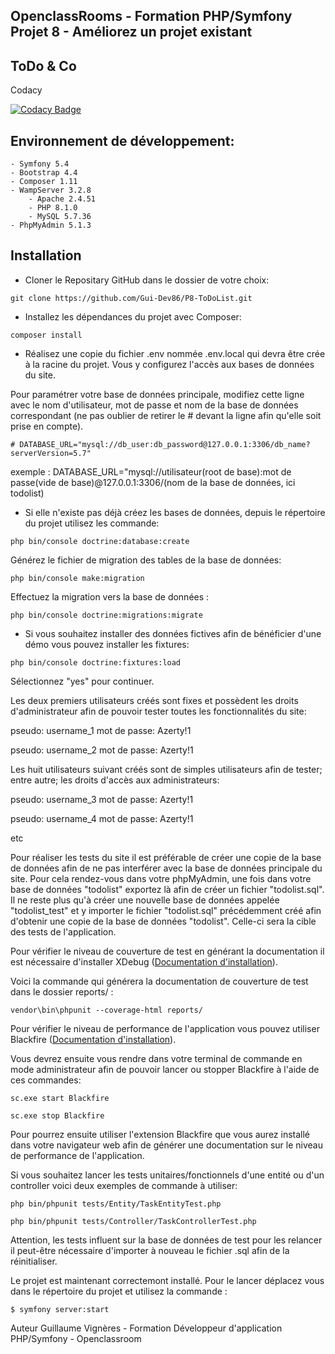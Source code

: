 ## OpenclassRooms - Formation PHP/Symfony Projet 8 - Améliorez un projet existant

## ToDo & Co

Codacy

[![Codacy Badge](https://app.codacy.com/project/badge/Grade/a3855bb5a3fa46f997bc85928f80283c)](https://www.codacy.com/gh/Gui-Dev86/P8-ToDoList/dashboard?utm_source=github.com&amp;utm_medium=referral&amp;utm_content=Gui-Dev86/P8-ToDoList&amp;utm_campaign=Badge_Grade)

## Environnement de développement:
    - Symfony 5.4
    - Bootstrap 4.4
    - Composer 1.11
    - WampServer 3.2.8
        - Apache 2.4.51
        - PHP 8.1.0
        - MySQL 5.7.36
    - PhpMyAdmin 5.1.3

## Installation

- Cloner le Repositary GitHub dans le dossier de votre choix:
```
git clone https://github.com/Gui-Dev86/P8-ToDoList.git
```
- Installez les dépendances du projet avec Composer:
```
composer install
```
- Réalisez une copie du fichier .env nommée .env.local qui devra être crée à la racine du projet. Vous y configurez l'accès aux bases de données du site.

Pour paramétrer votre base de données principale, modifiez cette ligne avec le nom d'utilisateur, mot de passe et nom de la base de données correspondant (ne pas oublier de retirer le # devant la ligne afin qu'elle soit prise en compte).

    # DATABASE_URL="mysql://db_user:db_password@127.0.0.1:3306/db_name?serverVersion=5.7"

exemple : DATABASE_URL="mysql://utilisateur(root de base):mot de passe(vide de base)@127.0.0.1:3306/(nom de la base de données, ici todolist)

- Si elle n'existe pas déjà créez les bases de données, depuis le répertoire du projet utilisez les commande:
```
php bin/console doctrine:database:create
```
Générez le fichier de migration des tables de la base de données:
```
php bin/console make:migration
```
Effectuez la migration vers la base de données :
```
php bin/console doctrine:migrations:migrate
```
- Si vous souhaitez installer des données fictives afin de bénéficier d'une démo vous pouvez installer les fixtures:
```
php bin/console doctrine:fixtures:load
```
Sélectionnez "yes" pour continuer.

Les deux premiers utilisateurs créés sont fixes et possèdent les droits d'administrateur afin de pouvoir tester toutes les fonctionnalités du site:

pseudo: username_1
mot de passe: Azerty!1

pseudo: username_2
mot de passe: Azerty!1

Les huit utilisateurs suivant créés sont de simples utilisateurs afin de tester; entre autre; les droits d'accès aux administrateurs:

pseudo: username_3
mot de passe: Azerty!1

pseudo: username_4
mot de passe: Azerty!1

etc

Pour réaliser les tests du site il est préférable de créer une copie de la base de données afin de ne pas interférer avec la base de données principale du site. Pour cela rendez-vous dans votre phpMyAdmin, une fois dans votre base de données "todolist" exportez là afin de créer un fichier "todolist.sql". Il ne reste plus qu'à créer une nouvelle base de données appelée "todolist_test" et y importer le fichier "todolist.sql" précédemment créé afin d'obtenir une copie de la base de données "todolist". Celle-ci sera la cible des tests de l'application.

Pour vérifier le niveau de couverture de test en générant la documentation il est nécessaire d'installer XDebug ([Documentation d'installation](https://xdebug.org/docs/install)).

Voici la commande qui générera la documentation de couverture de test dans le dossier reports/ :
```
vendor\bin\phpunit --coverage-html reports/   
```
Pour vérifier le niveau de performance de l'application vous pouvez utiliser Blackfire ([Documentation d'installation](https://blackfire.io/docs/up-and-running/installation?action=install&mode=full&version=latest&mode=quick&location=local&os=windows&language=php&agent=1123bc2b-a7e3-4847-936f-0854fc75cdc1)).

Vous devrez ensuite vous rendre dans votre terminal de commande en mode administrateur afin de pouvoir lancer ou stopper Blackfire à l'aide de ces commandes:
```
sc.exe start Blackfire

```
```
sc.exe stop Blackfire

```
Pour pourrez ensuite utiliser l'extension Blackfire que vous aurez installé dans votre navigateur web afin de générer une documentation sur le niveau de performance de l'application.

Si vous souhaitez lancer les tests unitaires/fonctionnels d'une entité ou d'un controller voici deux exemples de commande à utiliser:
```
php bin/phpunit tests/Entity/TaskEntityTest.php
```
```
php bin/phpunit tests/Controller/TaskControllerTest.php
```
Attention, les tests influent sur la base de données de test pour les relancer il peut-être nécessaire d'importer à nouveau le fichier .sql afin de la réinitialiser.

Le projet est maintenant correctemont installé. Pour le lancer déplacez vous dans le répertoire du projet et utilisez la commande :
```
$ symfony server:start
```
Auteur Guillaume Vignères - Formation Développeur d'application PHP/Symfony - Openclassroom
